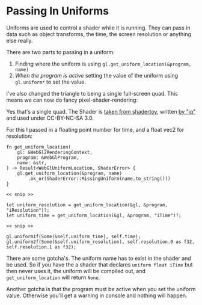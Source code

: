 # Passing In Uniforms

Uniforms are used to control a shader while it is running. They can pass in
data such as object transforms, the time, the screen resolution or anything
else really.

There are two parts to passing in a uniform:

1. Finding where the uniform is using `gl.get_uniform_location(&program, name)`
2. _When the program is active_ setting the value of the uniform using `gl.uniform*` to set the value.


I've also changed the triangle to being a single full-screen quad. This means
we can now do fancy pixel-shader-rendering:
<canvas id="passing_in_uniforms"></canvas>

Yes that's a single quad. The Shader is [taken from
shadertoy](https://www.shadertoy.com/view/tt2XzG), written [by
"iq"](https://www.iquilezles.org/) and used under CC-BY-NC-SA 3.0.


For this I passed in a floating point number for time, and a float vec2 for
resolution: 
```
fn get_uniform_location(
    gl: &WebGl2RenderingContext,
    program: &WebGlProgram,
    name: &str,
) -> Result<WebGlUniformLocation, ShaderError> {
    gl.get_uniform_location(&program, name)
        .ok_or(ShaderError::MissingUniform(name.to_string()))
}

<< snip >>

let uniform_resolution = get_uniform_location(&gl, &program, "iResolution")?;
let uniform_time = get_uniform_location(&gl, &program, "iTime")?;

<< snip >>

gl.uniform1f(Some(&self.uniform_time), self.time);
gl.uniform2f(Some(&self.uniform_resolution), self.resolution.0 as f32, self.resolution.1 as f32);
```

There are some gotcha's. The uniform name has to exist in the shader and be used.
So if you have the a shader that declares `uniform float iTime` but then never
uses it, the uniform will be compiled out, and `get_uniform_location` will
return `None`.

Another gotcha is that the program must be active when you set the uniform value.
Otherwise you'll get a warning in console and nothing will happen.
